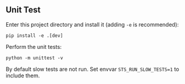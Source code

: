 ## Unit Test

Enter this project directory and install it (adding `-e` is recommended):

    pip install -e .[dev]

Perform the unit tests:

    python -m unittest -v

By default slow tests are not run. Set envvar `STS_RUN_SLOW_TESTS=1` to include them.
